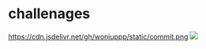 # challenages

https://cdn.jsdelivr.net/gh/woniuppp/static/commit.png
![](https://cdn.jsdelivr.net/gh/woniuppp/static/commit.png)

